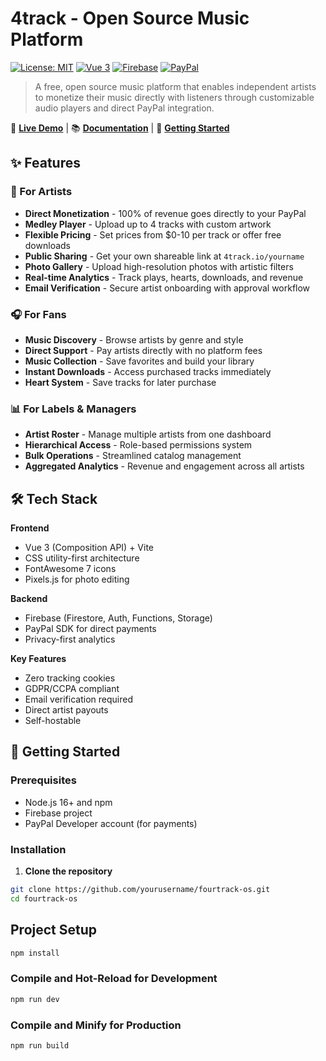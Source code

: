 # 4track - Open Source Music Platform

[![License: MIT](https://img.shields.io/badge/License-MIT-yellow.svg)](https://opensource.org/licenses/MIT)
[![Vue 3](https://img.shields.io/badge/Vue-3.x-4FC08D.svg)](https://vuejs.org/)
[![Firebase](https://img.shields.io/badge/Firebase-v9-FFA000.svg)](https://firebase.google.com/)
[![PayPal](https://img.shields.io/badge/PayPal-Integration-00457C.svg)](https://developer.paypal.com/)

> A free, open source music platform that enables independent artists to monetize their music directly with listeners through customizable audio players and direct PayPal integration.

🎵 **[Live Demo](https://4track.io)** | 📚 **[Documentation](#documentation)** | 🚀 **[Getting Started](#getting-started)**

## ✨ Features

### 🎤 For Artists
- **Direct Monetization** - 100% of revenue goes directly to your PayPal
- **Medley Player** - Upload up to 4 tracks with custom artwork
- **Flexible Pricing** - Set prices from $0-10 per track or offer free downloads
- **Public Sharing** - Get your own shareable link at `4track.io/yourname`
- **Photo Gallery** - Upload high-resolution photos with artistic filters
- **Real-time Analytics** - Track plays, hearts, downloads, and revenue
- **Email Verification** - Secure artist onboarding with approval workflow

### 🎧 For Fans
- **Music Discovery** - Browse artists by genre and style
- **Direct Support** - Pay artists directly with no platform fees
- **Music Collection** - Save favorites and build your library
- **Instant Downloads** - Access purchased tracks immediately
- **Heart System** - Save tracks for later purchase

### 📊 For Labels & Managers
- **Artist Roster** - Manage multiple artists from one dashboard
- **Hierarchical Access** - Role-based permissions system
- **Bulk Operations** - Streamlined catalog management
- **Aggregated Analytics** - Revenue and engagement across all artists

## 🛠 Tech Stack

**Frontend**
- Vue 3 (Composition API) + Vite
- CSS utility-first architecture
- FontAwesome 7 icons
- Pixels.js for photo editing

**Backend**
- Firebase (Firestore, Auth, Functions, Storage)
- PayPal SDK for direct payments
- Privacy-first analytics

**Key Features**
- Zero tracking cookies
- GDPR/CCPA compliant
- Email verification required
- Direct artist payouts
- Self-hostable

## 🚀 Getting Started

### Prerequisites

- Node.js 16+ and npm
- Firebase project
- PayPal Developer account (for payments)

### Installation

1. **Clone the repository**
```bash
git clone https://github.com/yourusername/fourtrack-os.git
cd fourtrack-os
```

## Project Setup

```sh
npm install
```

### Compile and Hot-Reload for Development

```sh
npm run dev
```

### Compile and Minify for Production

```sh
npm run build
```
